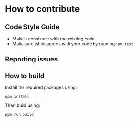 # How to contribute

## Code Style Guide

* Make it consistant with the existing code.
* Make sure jshint agrees with your code by running ```npm test```


## Reporting issues


## How to build
Install the required packages using:
```
npm install
```

Then build using:
```
npm run build